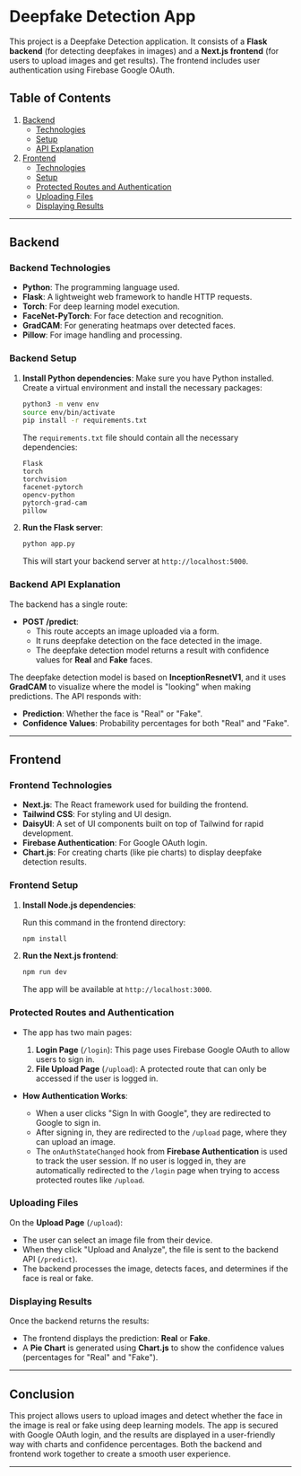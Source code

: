 # Deepfake Detection App

This project is a Deepfake Detection application. It consists of a **Flask backend** (for detecting deepfakes in images) and a **Next.js frontend** (for users to upload images and get results). The frontend includes user authentication using Firebase Google OAuth.

## Table of Contents

1. [Backend](#backend)
    - [Technologies](#backend-technologies)
    - [Setup](#backend-setup)
    - [API Explanation](#backend-api-explanation)
2. [Frontend](#frontend)
    - [Technologies](#frontend-technologies)
    - [Setup](#frontend-setup)
    - [Protected Routes and Authentication](#protected-routes-and-authentication)
    - [Uploading Files](#uploading-files)
    - [Displaying Results](#displaying-results)

---

## Backend

### Backend Technologies

-   **Python**: The programming language used.
-   **Flask**: A lightweight web framework to handle HTTP requests.
-   **Torch**: For deep learning model execution.
-   **FaceNet-PyTorch**: For face detection and recognition.
-   **GradCAM**: For generating heatmaps over detected faces.
-   **Pillow**: For image handling and processing.

### Backend Setup

1. **Install Python dependencies**:
   Make sure you have Python installed. Create a virtual environment and install the necessary packages:

    ```bash
    python3 -m venv env
    source env/bin/activate
    pip install -r requirements.txt
    ```

    The `requirements.txt` file should contain all the necessary dependencies:

    ```
    Flask
    torch
    torchvision
    facenet-pytorch
    opencv-python
    pytorch-grad-cam
    pillow
    ```

2. **Run the Flask server**:

    ```bash
    python app.py
    ```

    This will start your backend server at `http://localhost:5000`.

### Backend API Explanation

The backend has a single route:

-   **POST /predict**:
    -   This route accepts an image uploaded via a form.
    -   It runs deepfake detection on the face detected in the image.
    -   The deepfake detection model returns a result with confidence values for **Real** and **Fake** faces.

The deepfake detection model is based on **InceptionResnetV1**, and it uses **GradCAM** to visualize where the model is "looking" when making predictions. The API responds with:

-   **Prediction**: Whether the face is "Real" or "Fake".
-   **Confidence Values**: Probability percentages for both "Real" and "Fake".

---

## Frontend

### Frontend Technologies

-   **Next.js**: The React framework used for building the frontend.
-   **Tailwind CSS**: For styling and UI design.
-   **DaisyUI**: A set of UI components built on top of Tailwind for rapid development.
-   **Firebase Authentication**: For Google OAuth login.
-   **Chart.js**: For creating charts (like pie charts) to display deepfake detection results.

### Frontend Setup

1. **Install Node.js dependencies**:

    Run this command in the frontend directory:

    ```bash
    npm install
    ```

2. **Run the Next.js frontend**:

    ```bash
    npm run dev
    ```

    The app will be available at `http://localhost:3000`.

### Protected Routes and Authentication

-   The app has two main pages:

    1. **Login Page** (`/login`): This page uses Firebase Google OAuth to allow users to sign in.
    2. **File Upload Page** (`/upload`): A protected route that can only be accessed if the user is logged in.

-   **How Authentication Works**:
    -   When a user clicks "Sign In with Google", they are redirected to Google to sign in.
    -   After signing in, they are redirected to the `/upload` page, where they can upload an image.
    -   The `onAuthStateChanged` hook from **Firebase Authentication** is used to track the user session. If no user is logged in, they are automatically redirected to the `/login` page when trying to access protected routes like `/upload`.

### Uploading Files

On the **Upload Page** (`/upload`):

-   The user can select an image file from their device.
-   When they click "Upload and Analyze", the file is sent to the backend API (`/predict`).
-   The backend processes the image, detects faces, and determines if the face is real or fake.

### Displaying Results

Once the backend returns the results:

-   The frontend displays the prediction: **Real** or **Fake**.
-   A **Pie Chart** is generated using **Chart.js** to show the confidence values (percentages for "Real" and "Fake").

---

## Conclusion

This project allows users to upload images and detect whether the face in the image is real or fake using deep learning models. The app is secured with Google OAuth login, and the results are displayed in a user-friendly way with charts and confidence percentages. Both the backend and frontend work together to create a smooth user experience.

---
